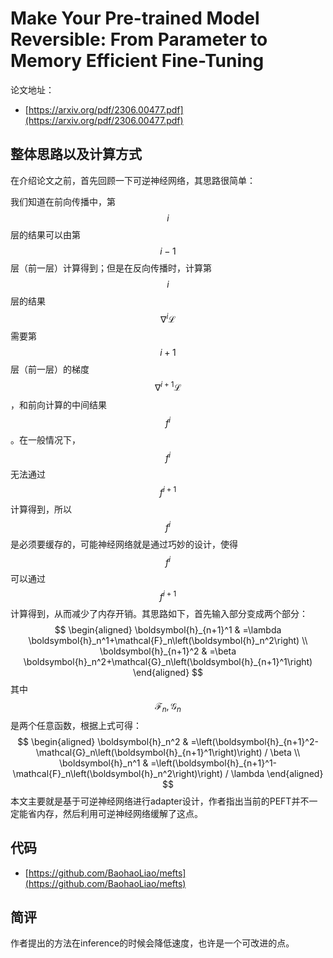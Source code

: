 # Make Your Pre-trained Model Reversible: From Parameter to Memory Efficient Fine-Tuning

论文地址：

- [https://arxiv.org/pdf/2306.00477.pdf](https://arxiv.org/pdf/2306.00477.pdf)



## 整体思路以及计算方式

在介绍论文之前，首先回顾一下可逆神经网络，其思路很简单：

我们知道在前向传播中，第$$i$$层的结果可以由第$$i-1$$层（前一层）计算得到；但是在反向传播时，计算第$$i$$层的结果$$\nabla^{i} \mathcal L$$需要第$$i+1$$层（前一层）的梯度$$\nabla^{i+1} \mathcal L$$，和前向计算的中间结果$$f^{i}$$。在一般情况下，$$f^{i}$$无法通过$$f^{i+1}$$计算得到，所以$$f^{i}$$是必须要缓存的，可能神经网络就是通过巧妙的设计，使得$$f^{i}$$可以通过$$f^{i+1}$$计算得到，从而减少了内存开销。其思路如下，首先输入部分变成两个部分：
$$
\begin{aligned}
\boldsymbol{h}_{n+1}^1 & =\lambda \boldsymbol{h}_n^1+\mathcal{F}_n\left(\boldsymbol{h}_n^2\right) \\
\boldsymbol{h}_{n+1}^2 & =\beta \boldsymbol{h}_n^2+\mathcal{G}_n\left(\boldsymbol{h}_{n+1}^1\right)
\end{aligned}
$$
其中$$\mathcal F_n, \mathcal G_n$$是两个任意函数，根据上式可得：
$$
\begin{aligned}
\boldsymbol{h}_n^2 & =\left(\boldsymbol{h}_{n+1}^2-\mathcal{G}_n\left(\boldsymbol{h}_{n+1}^1\right)\right) / \beta \\
\boldsymbol{h}_n^1 & =\left(\boldsymbol{h}_{n+1}^1-\mathcal{F}_n\left(\boldsymbol{h}_n^2\right)\right) / \lambda
\end{aligned}
$$
本文主要就是基于可逆神经网络进行adapter设计，作者指出当前的PEFT并不一定能省内存，然后利用可逆神经网络缓解了这点。



## 代码

- [https://github.com/BaohaoLiao/mefts](https://github.com/BaohaoLiao/mefts)



## 简评

作者提出的方法在inference的时候会降低速度，也许是一个可改进的点。